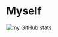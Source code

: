 # Myself

[![my GitHub stats](https://github-readme-stats.vercel.app/api?username=TasmiaZerin1128)](https://github.com/TasmiaZerin1128/github-readme-stats)
